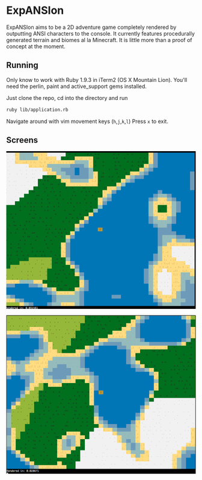 # ExpANSIon
ExpANSIon aims to be a 2D adventure game completely rendered 
by outputting ANSI characters to the console.  It currently 
features procedurally generated terrain and biomes al la 
Minecraft.  It is little more than a proof of concept at the 
moment.

## Running
Only know to work with Ruby 1.9.3 in iTerm2 (OS X Mountain Lion).
You'll need the perlin, paint and active_support gems installed.

Just clone the repo, cd into the directory and run
```bash
ruby lib/application.rb
```
Navigate around with vim movement keys (`h`,`j`,`k`,`l`)
Press `x` to exit.

## Screens
![ss1](https://github.com/strux/expANSIon/blob/master/lib/screens/ss1.png)

![ss2](https://github.com/strux/expANSIon/blob/master/lib/screens/ss2.png)
